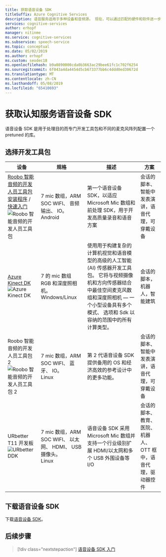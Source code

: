 ```yaml
---
title: 获取语音设备 SDK
titleSuffix: Azure Cognitive Services
description: 语音服务适用于多种设备和音频源。 现在，可以通过匹配的硬件和软件进一步利用语音应用程序。 在本文中，将了解如何访问语音设备 SDK 并开始开发。
services: cognitive-services
author: erhopf
manager: nitinme
ms.service: cognitive-services
ms.subservice: speech-service
ms.topic: conceptual
ms.date: 05/02/2019
ms.author: erhopf
ms.custom: seodec18
ms.openlocfilehash: b9a0890000cda0b3663ac29bee61fc1c702f6254
ms.sourcegitcommit: 6f043a4da4454d5cb673377bb6c4ddd0ed30672d
ms.translationtype: MT
ms.contentlocale: zh-CN
ms.lasthandoff: 05/08/2019
ms.locfileid: "65410693"
---
```

# <a name="get-the-cognitive-services-speech-devices-sdk"></a>获取认知服务语音设备 SDK

语音设备 SDK 是用于处理目的而专门开发工具包和不同的麦克风阵列配置一个 pretuned 的库。

## <a name="choose-a-development-kit"></a>选择开发工具包

|设备|规格|描述|方案|
|--|--|--|--|
|[Roobo 智能音频的开发人员工具包](https://ddk.roobo.com)</br>[安装程序](speech-devices-sdk-roobo-v1.md) / [快速入门](speech-devices-sdk-android-quickstart.md)![Roobo 智能音频的开发人员工具包](media/speech-devices-sdk/device-roobo-v1.jpg)|7 mic 数组，ARM SOC WIFI、 音频输出、 IO。 </br>Android|第一个语音设备 SDK，以适应 Microsoft Mic 数组和前处理 SDK，用于开发高质量录音和语音方案|会话的脚本、 智能中发表演讲，语音代理，可穿戴设备|
|[Azure Kinect DK](https://azure.microsoft.com/services/kinect-dk/)![Azure Kinect DK](media/speech-devices-sdk/device-azure-kinect-dk.jpg)|7 的 mic 数组 RGB 和深度照相机。 </br>Windows/Linux|使用用于构建复杂的计算机视觉和语音模型的高级的人工智能 (AI) 传感器开发工具包。 它将与视频摄像机和方向传感器结合中最佳空间麦克风数组和深度照相机 — 一个小型设备具有多个模式、 选项和 Sdk 以容纳的范围中的所有计算类型。|会话的脚本，机器人，智能建筑|
|Roobo 智能音频的开发人员工具包 2![Roobo 智能音频的开发人员工具包 2](media/speech-devices-sdk/device-roobo-v2.jpg)|7 mic 数组，ARM SOC WIFI、 蓝牙、 IO。 </br>Linux|第 2 代语音设备 SDK 提供备用的 OS 和经济高效的参考设计中的更多功能。|会话的脚本、 智能中发表演讲，语音代理，可穿戴设备|
|URbetter T11 开发板![URbetter DDK](media/speech-devices-sdk/device-urbetter.jpg)|7 mic 数组，ARM SOC WIFI、 以太网、 HDMI、 USB 摄像头。 </br>Linux|语音设备 SDK 采用 Microsoft Mic 数组并支持一个行业级别扩展 HDMI/以太网和多个 USB 外围设备等 I/O|会话的脚本、 教育、 医院、 机器人、 OTT 框中，语音代理，驱动器控件|

## <a name="download-the-speech-devices-sdk"></a>下载语音设备 SDK

下载[语音设备 SDK](https://aka.ms/sdsdk-download)。

## <a name="next-steps"></a>后续步骤

> [!div class="nextstepaction"]
> [语音设备 SDK 入门](https://aka.ms/sdsdk-quickstart)
